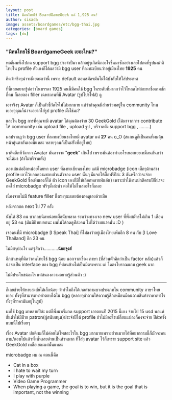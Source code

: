 ```yaml
---
layout: post
title: มีคนไทยใช้ BoardGameGeek แค่ 1,925 คน!
author: sisada
image: assets/boardgames/etc/bgg-thai.jpg
categories: [board games]
tags: [บ่น]
---
```

### "มีคนไทยใช้ BoardgameGeek เยอะไหม?"


พอดีผมพึ่งไปกด support bgg ประจำปีมา แล้วอยู่ๆเกิดนึกอะไรขึ้นมาซักอย่างเลยไปกดที่รูปธงชาติไทยใน profile ตัวเองก็ได้ผลว่ามี bgg user ที่ลงทะเบียนว่าอยู่เมืองไทย **1925** คน

คิดว่าจริงๆน่าจะมีเยอะกว่านี้ เพราะ default ตอนสมัครมันไม่ได้บังคับให้ใส่ประเทศ

ที่นี้เลยอยากรู้ต่อว่าในบรรดา 1925 คนนี้มีคนใช้ bgg ในระดับที่มากกว่าไว้โหลดไฟล์กะหาชื่อเกมซักกี่คน ก็เลยลอง filler เฉพาะคนที่มี Avatar (รูปโปรไฟล์) ดู

เอาจริงๆ Avatar ก็เป็นตัวชี้วัดไรไม่ได้มากมาย แต่ว่าถ้าคุณมีส่วนร่วมอยู่ใน community ไหนเยอะๆคุณก็น่าจะอยากใส่รูป profile มั้งใช่มะ?

และใน bgg การที่คุณจะมี avatar ได้คุณต้องจ่าย 30 GeekGold (ได้มาจากการ contribute ให้ community เช่น upload file , upload รูป , บริจาคตัง support bgg , ........)

ผลปรากฎว่า bgg user ที่ลงทะเบียนธงไทยมี avatar แค่ **27** คน o\_O (สแกนดูก็เป็นคนที่ผมคุ้นหน้าคุ้นตากันเองนี้แหละ หลายๆคนก็เป็นฝรั่งที่อยู่ไทย)

มาคิดอีกทีวัดจาก Avatar มันอาจจะ "**geek**" เกินไป เพราะมันต้องทำอะไรเยอะแยะเหมือนกันกว่าจะได้มา (ถ้าไม่บริจาคตัง)

ลองเล่นต่ออีกหน่อยโดยหา user ที่ลงทะเบียนธงไทย แต่มี microbadge (icon เล็กๆด้านล่าง profile เอาไว้บอกความชอบส่วนตัวของ user นั้นๆ มีแจกให้ซื้อฟรีปีล่ะ 3 อันหรือว่าจะจ่าย GeekGold ซื้อเพิ่มเองก็ได้ ตัว icon เองก็มีให้เลือกหลายพันอัน) เพราะถ้าใช้งานปกติครบปีก็น่าจะกดใส่ microbadge ฟรีๆมั้งล่ะน่า ต่อให้ไม่โพสอะไรก็เถอะ

เนื่องจากไม่มี feature filler นี้ตรงๆผมเลยต้องกดดูเองด้วยมือ

หลังจากกด next ไป 77 ครั้ง

นับได้ 83 คน บวกลบนิดหน่อยเผื่อนับพลาด ระหว่างทางเจอ new user ที่พึ่งสมัครไม่เกิน 1 เดือนอยู่ 53 คน (มันมีป้ายบอกนะ ผมไม่ได้กดดูทีล่ะคน ไม่ได้ว่างขนาดนั้น :D )

เจอคนที่มี microbadge [I Speak Thai] ที่ไม่ลงว่าอยู่เมืองไทยเพิ่มอีก 8 คน กับ [I Love Thailand] อีก 23 คน

ไม่มีสรุปอะไร แต่รู้สึกว่า...........**น้อยจุงส์**

อีกสาเหตุที่คิดว่าคนไทยใช้ bgg น้อย นอกจากเรื่อง ภาษา (ที่ส่วนตัวคิดว่าเป็น factor หลัก)แล้วก็น่าจะเป็น interface ของ bgg ที่ค่อนข้างไม่เป็นมิตรเพราะ ui โคตรโบราณแถม geek มาก

ไม่มีประโยชน์อะไร แค่สนองความอยากรู้ส่วนตัว :)



---



ก็เลยช่วยให้หายสงสัยได้เล็กน้อย ว่าทำไมถึงได้เจอคำถามบางประเภทใน community ภาษาไทยเยอะ ทั้งๆที่สามารถหาคำตอบได้ใน bgg (หลายๆคำถามให้ความรู้สึกเหมือนมีคนถามสินค้าราคาเท่าไร ทั้งๆที่ราคามันอยู่ในรูป)

ผมใช้ bgg มาหลายปีล่ะ แต่ก็พึ่งมาเริ่มกด support เอาตอนปี 2015 นี้เอง จ่ายไป 15 usd พอแค่ขั้นต่ำให้มีป้าย patron(ผู้สนับสนุน)ประจำปีใต้ profile ถ้าไม่มีอะไรเปลี่ยนแปลงก็คงจะจ่าย ปีล่ะครั้งแบบนี้ไปเรื่อยๆ

เรื่อง Avatar ปกติผมก็ไม่ค่อยได้โพสอะไรใน bgg มากมายเพราะส่วนมากไอ้ที่อยากถามนี้ก็มักจะคนถาม/ตอบไปแล้วทั้งนั้นเลยอ่านเป็นส่วนมาก ที่ใส่ๆ avatar ไว้ก็เพราะ support site แล้ว GeekGold เหลือเยอะแค่นั้นแหละ

microbadge ผม ณ ตอนนี้คือ
* Cat in a box
* I hate to wait my turn
* I play with purple
* Video Game Programmer
* When playing a game, the goal is to win, but it is the goal that is important, not the winning
